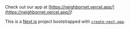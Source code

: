 Check out our app at [https://neighbornet.vercel.app/](https://neighbornet.vercel.app/)!

This is a [Next.js](https://nextjs.org/) project bootstrapped with [`create-next-app`](https://github.com/vercel/next.js/tree/canary/packages/create-next-app).
